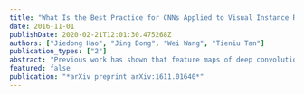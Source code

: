 ```yaml
---
title: "What Is the Best Practice for CNNs Applied to Visual Instance Retrieval?"
date: 2016-11-01
publishDate: 2020-02-21T12:01:30.475268Z
authors: ["Jiedong Hao", "Jing Dong", "Wei Wang", "Tieniu Tan"]
publication_types: ["2"]
abstract: "Previous work has shown that feature maps of deep convolutional neural networks (CNNs) can be interpreted as feature representation of a particular image region. Features aggregated from these feature maps have been exploited for image retrieval tasks and achieved state-of-the-art performances in recent years. The key to the success of such methods is the feature representation. However, the different factors that impact the effectiveness of features are still not explored thoroughly. There are much less discussion about the best combination of them. The main contribution of our paper is the thorough evaluations of the various factors that affect the discriminative ability of the features extracted from CNNs. Based on the evaluation results, we also identify the best choices for different factors and propose a new multi-scale image feature representation method to encode the image effectively. Finally, we show that the proposed method generalises well and outperforms the state-of-the-art methods on four typical datasets used for visual instance retrieval."
featured: false
publication: "*arXiv preprint arXiv:1611.01640*"
---
```


